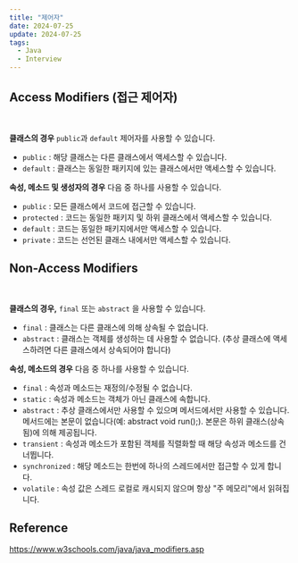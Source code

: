 ```yaml
---
title: "제어자"
date: 2024-07-25
update: 2024-07-25
tags:
  - Java
  - Interview
---
```


## Access Modifiers (접근 제어자)

<br>

**클래스의 경우** `public`과 `default` 제어자를 사용할 수 있습니다.

- `public` : 해당 클래스는 다른 클래스에서 액세스할 수 있습니다.
- `default` : 클래스는 동일한 패키지에 있는 클래스에서만 액세스할 수 있습니다. 

**속성, 메소드 및 생성자의 경우** 다음 중 하나를 사용할 수 있습니다.

- `public` : 모든 클래스에서 코드에 접근할 수 있습니다.
- `protected` : 코드는 동일한 패키지 및 하위 클래스에서 액세스할 수 있습니다. 
- `default` : 코드는 동일한 패키지에서만 액세스할 수 있습니다.
- `private` : 코드는 선언된 클래스 내에서만 액세스할 수 있습니다.

## Non-Access Modifiers

<br>

**클래스의 경우,** `final` 또는 `abstract` 을 사용할 수 있습니다.

- `final` : 클래스는 다른 클래스에 의해 상속될 수 없습니다.
- `abstract` : 클래스는 객체를 생성하는 데 사용할 수 없습니다. (추상 클래스에 액세스하려면 다른 클래스에서 상속되어야 합니다)

**속성, 메소드의 경우** 다음 중 하나를 사용할 수 있습니다.

- `final` : 속성과 메소드는 재정의/수정될 수 없습니다.
- `static` : 속성과 메소드는 객체가 아닌 클래스에 속합니다.
- `abstract` : 추상 클래스에서만 사용할 수 있으며 메서드에서만 사용할 수 있습니다. 메서드에는 본문이 없습니다(예: abstract void run();). 본문은 하위 클래스(상속됨)에 의해 제공됩니다.
- `transient` : 속성과 메소드가 포함된 객체를 직렬화할 때 해당 속성과 메소드를 건너뜁니다.
- `synchronized` : 해당 메소드는 한번에 하나의 스레드에서만 접근할 수 있게 합니다.
- `volatile` : 속성 값은 스레드 로컬로 캐시되지 않으며 항상 "주 메모리"에서 읽혀집니다.

## Reference

https://www.w3schools.com/java/java_modifiers.asp